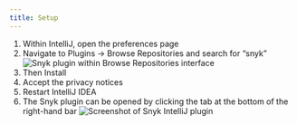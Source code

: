 ```yaml
---
title: Setup
---
```


1. Within IntelliJ, open the preferences page
2. Navigate to Plugins -> Browse Repositories and search for “snyk”
![Snyk plugin within Browse Repositories interface](https://res.cloudinary.com/snyk/image/upload/v1536673353/docs/IntelliJ-install.png)
1. Then Install
2. Accept the privacy notices
3. Restart IntelliJ IDEA
4. The Snyk plugin can be opened by clicking the tab at the bottom of the right-hand bar
![Screenshot of Snyk IntelliJ plugin](https://res.cloudinary.com/snyk/image/upload/v1536673354/docs/IntelliJ-screenshot.png)




